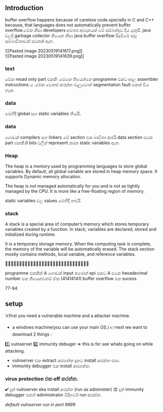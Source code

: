 
## Introduction

buffer overflow happens because of careless code.specially in C and C++ because, that languages does not automatically prevent buffer overflow.මේක නිසා developers අමතර අවදානයක් මේ සම්බන්දව දිය යුතුයි. java වලදි garbage collector තියෙන නිසා java buffer overflow සිදුවීමේ අඩු සම්බාවිතාවක් පමනක් ඇත. 

![[Pasted image 20230519141617.png]]  
![[Pasted image 20230519141639.png]]  

### text 
මේක resad only part එකකි .මෙකෙ තියෙන්නෙ  programme එකට අදාල  assembler instructions ය .මේක වෙනස් කරන්න බැලුවොත් segmentation fault එකක් විය හැක.

### data 
මෙහිදී global සහ static variables තියයි.

### data
ගොඩක් compilers සහ linkers මේ section එක බාවිතා කරයි.data section එකෙ part එකකි.0 bits වලින් represent කරන static variables ඇත.

### Heap 
The heap is a memory used by programming languages to store global variables. By default, all global variable are stored in heap memory space. It supports Dynamic memory allocation.

The heap is not managed automatically for you and is not as tightly managed by the CPU. It is more like a free-floating region of memory.

static variables වල values මෙහිදී තබයි.

### stack
A stack is a special area of computer’s memory which stores temporary variables created by a function. In stack, variables are declared, stored and initialized during runtime.

It is a temporary storage memory. When the computing task is complete, the memory of the variable will be automatically erased. The stack section mostly contains methods, local variable, and reference variables.

🤠🤠🤠🤠🤠🤠🤠🤠🤠🤠🤠🤠🤠🤠🤠🤠🤠🤠🤠🤠🤠🤠🤠🤠🤠🤠🤠🤠🤠🤠

programme එකකින් A ගොඩක් input කරොත් epi එකට A එකෙ hexadecimal number එක තියෙනවනම් ඒක (41414141) buffer overflow එක sucess.

77-94
## setup

☠️first you need a vulnerable machine and a attacker machine.

- a windows machine(you can use your main OS.)
👉next we want to download 2 things :

1️⃣ vulnserver
2️⃣ immunity debuger => this is for see whats going on while attacking.

- vulnserver එක extract කරගන්න දැනට install කරන්න එපා.
- immunity debugger එක install කරගන්න.

### virus protection එක off කරන්න.

✔ දැන් vulnserver eka install කරන්න (run as administer)
😍 දැන් immunity debugger එකත් administrator විදිහටර් run කරන්න.

_default vulnserver run in port 9999_
 